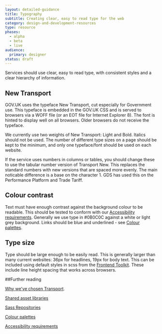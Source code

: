 ```yaml
---
layout: detailed-guidance
title: Typography
subtitle: Creating clear, easy to read type for the web
category: design-and-development-resources
type: resource
phases:
  - alpha
  - beta
  - live
audience:
  primary: designer
status: draft
---
```


Services should use clear, easy to read type, with consistent styles and a clear hierarchy of information.

## New Transport

GOV.UK uses the typeface New Transport, cut especially for Government use. This typeface is embedded in the GOV.UK CSS and is served to browsers via a WOFF file (or an EOT file for Internet Explorer 8). The font is hinted to display well on all browsers. Older browsers do not receive the typeface.

We currently use two weights of New Transport: Light and Bold. Italics should not be used. The number of different type sizes on a page should be kept to the minimum, and only one typeface/font should be used on each website.

If the service uses numbers in columns or tables, you should change these to use the tabular number version of Transport New. This replaces the standard numbers with new versions that are spaced more evenly. The main noticable difference is a base on the character 1. GDS has used this on the Performance Platform and Trade Tariff.

## Colour contrast

Text must have enough contrast against the background colour to be readable. This should be tested to conform with our [Accessibility requirements](/content-and-design/accessibility.html). Generally we use type in #0B0C0C against a white or light grey background. Links should be blue and underlined - see [Colour palettes](/content-and-design/design-and-development-resources/colour-palettes.html).

## Type size

Type should be large enough to be easily read. This is generally larger than many current websites: 36px for headlines, 19px for body text. This can be included using default styles in scss from the [Frontend Toolkit](/content-and-design/design-and-development-resources/sass-repositories.html). These include line height spacing that works across browsers.


##Further reading

[Why we've chosen Transport](http://digital.cabinetoffice.gov.uk/2012/07/05/a-few-notes-on-typography/).

[Shared asset libraries](/content-and-design/design-and-development-resources/shared-asset-libraries.html)

[Sass Repositories](/content-and-design/design-and-development-resources/sass-repositories.html)

[Colour palettes](/content-and-design/design-and-development-resources/colour-palettes.html)

[Accessibility requirements](/content-and-design/accessibility.html)
